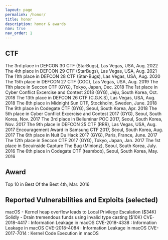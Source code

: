 ```yaml
---
layout: page
permalink: /honor/
title: honor
description: honor & awards
nav: true
nav_order: 1
---
```

<!-- _pages/publications.md -->
<div class="honor">


<h2 class="ctf">CTF</h2>
The 3rd place in DEFCON 30 CTF (StarBugs), Las Vegas, USA, Aug. 2022
The 4th place in DEFCON 29 CTF (StarBugs), Las Vegas, USA, Aug. 2021
The 11th place in DEFCON 28 CTF (Star-Bugs), Las Vegas, USA, Aug. 2020
The 15th place in DEFCON 27 CTF (CGC), Las Vegas, USA, Aug. 2019
The 11th place in Seccon CTF (GYG), Tokyo, Japan, Dec. 2018
The 1st place in Cyber Conflict Excercise and Contest 2018 (GYG), Jeju, South Korea, Oct. 2018
The 13th place in DEFCON 26 CTF (C.G.K.S), Las Vegas, USA, Aug. 2018
The 8th place in Midnight Sun CTF, Stockholm, Sweden, June. 2018
The 9th place in Codegate CTF (GYG), Seoul, South Korea, Apr. 2018
The 5th place in Cyber Conflict Excercise and Contest 2017 (GYG), Seoul, South Korea, Nov. 2017
The 3rd place in Belluminar POC 2017, Seoul, South Korea, Nov. 2017
The 9th place in DEFCON 25 CTF (RRR), Las Vegas, USA, Aug. 2017
Encouragement Award in Samsung CTF 2017, Seoul, South Korea, Aug. 2017
The 6th place in Nuit Du Hack 2017 (GYG), Paris, France, June. 2017
The 12th place in Seccon CTF 2017 (GYG), Tokyo, Japan, Jan. 2017
The 1st place in Secuinside Capture The Bug (Minionz), Seoul, South Korea, July. 2016
The 6th place in Codegate CTF (teambob), Seoul, South Korea, May. 2016

<h2 class="award">Award</h2>
Top 10 in Best Of the Best 4th, Mar. 2016

<h2 class="year">Reported Vulnerabilities and Exploits (selected)</h2>
macOS - Kernel heap overflow leads to Local Privilege Escalation ($34K)
Solidly - Drain tremendous funds using invalid type casting ($10K)
CVE-2018-4417 : Information Leakage in macOS
CVE-2018-4338 : Information Leakage in macOS
CVE-2018-4084 : Information Leakage in macOS
CVE-2017-7014 : Kernel Code Execution in macOS

</div>
